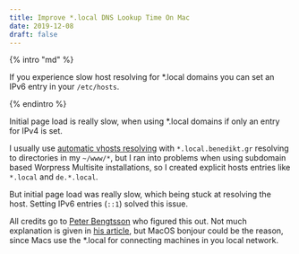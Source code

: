 ```yaml
---
title: Improve *.local DNS Lookup Time On Mac
date: 2019-12-08
draft: false
---
```



{% intro "md" %}

If you experience slow host resolving for *.local domains you can set an IPv6 entry in your `/etc/hosts`.

{% endintro %}

Initial page load is really slow, when using *.local domains if only an entry for IPv4 is set.

I usually use [automatic vhosts resolving](https://www.sitepoint.com/set-automatic-virtual-hosts-nginx-apache/) with `*.local.benedikt.gr` resolving to directories in my `~/www/*`, but I ran into problems when using subdomain based Worpress Multisite installations, so I created explicit hosts entries like `*.local` and `de.*.local`.

But initial page load was really slow, which being stuck at resolving the host. Setting IPv6 entries (`::1`) solved this issue.

All credits go to [Peter Bengtsson](https://twitter.com/peterbe) who figured this out. Not much explanation is given in [his article](https://www.peterbe.com/plog/make-.local-domains-not-slow-in-macos), but MacOS bonjour could be the reason, since Macs use the *.local for connecting machines in you local network.
